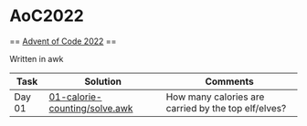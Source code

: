 # AoC2022
== [Advent of Code 2022](https://adventofcode.com/2022) ==

Written in awk


Task | Solution | Comments
---  | ---      | ---
Day 01 | [01-calorie-counting/solve.awk](01-calorie-counting/solve.awk) | How many calories are carried by the top elf/elves?


